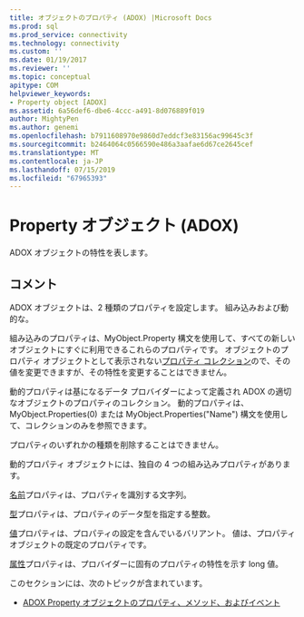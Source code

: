 ```yaml
---
title: オブジェクトのプロパティ (ADOX) |Microsoft Docs
ms.prod: sql
ms.prod_service: connectivity
ms.technology: connectivity
ms.custom: ''
ms.date: 01/19/2017
ms.reviewer: ''
ms.topic: conceptual
apitype: COM
helpviewer_keywords:
- Property object [ADOX]
ms.assetid: 6a56def6-dbe6-4ccc-a491-8d076889f019
author: MightyPen
ms.author: genemi
ms.openlocfilehash: b7911608970e9860d7eddcf3e83156ac99645c3f
ms.sourcegitcommit: b2464064c0566590e486a3aafae6d67ce2645cef
ms.translationtype: MT
ms.contentlocale: ja-JP
ms.lasthandoff: 07/15/2019
ms.locfileid: "67965393"
---
```

# <a name="property-object-adox"></a>Property オブジェクト (ADOX)
ADOX オブジェクトの特性を表します。  
  
## <a name="remarks"></a>コメント  
 ADOX オブジェクトは、2 種類のプロパティを設定します。 組み込みおよび動的な。  
  
 組み込みのプロパティは、MyObject.Property 構文を使用して、すべての新しいオブジェクトにすぐに利用できるこれらのプロパティです。 オブジェクトのプロパティ オブジェクトとして表示されない[プロパティ コレクション](../../../ado/reference/ado-api/properties-collection-ado.md)ので、その値を変更できますが、その特性を変更することはできません。  
  
 動的プロパティは基になるデータ プロバイダーによって定義され ADOX の適切なオブジェクトのプロパティのコレクション。  動的プロパティは、MyObject.Properties(0) または MyObject.Properties("Name") 構文を使用して、コレクションのみを参照できます。  
  
 プロパティのいずれかの種類を削除することはできません。  
  
 動的プロパティ オブジェクトには、独自の 4 つの組み込みプロパティがあります。  
  
 [名前](../../../ado/reference/ado-api/name-property-ado.md)プロパティは、プロパティを識別する文字列。  
  
 [型](../../../ado/reference/ado-api/type-property-ado.md)プロパティは、プロパティのデータ型を指定する整数。  
  
 [値](../../../ado/reference/ado-api/value-property-ado.md)プロパティは、プロパティの設定を含んでいるバリアント。 値は、プロパティ オブジェクトの既定のプロパティです。  
  
 [属性](../../../ado/reference/ado-api/attributes-property-ado.md)プロパティは、プロバイダーに固有のプロパティの特性を示す long 値。  
  
 このセクションには、次のトピックが含まれています。  
  
-   [ADOX Property オブジェクトのプロパティ、メソッド、およびイベント](../../../ado/reference/adox-api/adox-property-object-properties-methods-and-events.md)
